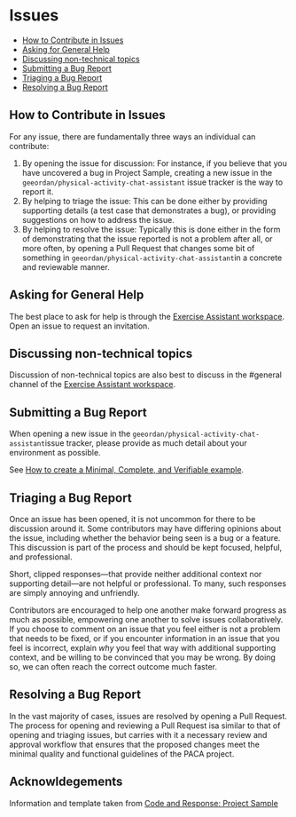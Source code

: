 # Issues

* [How to Contribute in Issues](#how-to-contribute-in-issues)
* [Asking for General Help](#asking-for-general-help)
* [Discussing non-technical topics](#discussing-non-technical-topics)
* [Submitting a Bug Report](#submitting-a-bug-report)
* [Triaging a Bug Report](#triaging-a-bug-report)
* [Resolving a Bug Report](#resolving-a-bug-report)

## How to Contribute in Issues

For any issue, there are fundamentally three ways an individual can
contribute:

1. By opening the issue for discussion: For instance, if you believe that you
   have uncovered a bug in Project Sample, creating a new issue in the `geeordan/physical-activity-chat-assistant`
   issue tracker is the way to report it.
2. By helping to triage the issue: This can be done either by providing
   supporting details (a test case that demonstrates a bug), or providing
   suggestions on how to address the issue.
3. By helping to resolve the issue: Typically this is done either in the form
   of demonstrating that the issue reported is not a problem after all, or more
   often, by opening a Pull Request that changes some bit of something in
   `geeordan/physical-activity-chat-assistant`in a concrete and reviewable manner.

## Asking for General Help

The best place to ask for help is through the [Exercise Assistant workspace](https://join.slack.com/t/exerciseassistant/shared_invite/zt-fsbbcg84-j4M3ijxcB8A4PmOFZ6zAoQ). Open an issue to request an invitation.

## Discussing non-technical topics

Discussion of non-technical topics are also best to discuss in the #general channel 
of the [Exercise Assistant workspace](https://join.slack.com/t/exerciseassistant/shared_invite/zt-fsbbcg84-j4M3ijxcB8A4PmOFZ6zAoQ).

## Submitting a Bug Report

When opening a new issue in the `geeordan/physical-activity-chat-assistant`issue tracker, please provide as much
detail about your environment as possible.

See [How to create a Minimal, Complete, and Verifiable example](https://stackoverflow.com/help/mcve).

## Triaging a Bug Report

Once an issue has been opened, it is not uncommon for there to be discussion
around it. Some contributors may have differing opinions about the issue,
including whether the behavior being seen is a bug or a feature. This discussion
is part of the process and should be kept focused, helpful, and professional.

Short, clipped responses—that provide neither additional context nor supporting
detail—are not helpful or professional. To many, such responses are simply
annoying and unfriendly.

Contributors are encouraged to help one another make forward progress as much
as possible, empowering one another to solve issues collaboratively. If you
choose to comment on an issue that you feel either is not a problem that needs
to be fixed, or if you encounter information in an issue that you feel is
incorrect, explain *why* you feel that way with additional supporting context,
and be willing to be convinced that you may be wrong. By doing so, we can often
reach the correct outcome much faster.

## Resolving a Bug Report

In the vast majority of cases, issues are resolved by opening a Pull Request.
The process for opening and reviewing a Pull Request isa similar to that of
opening and triaging issues, but carries with it a necessary review and approval
workflow that ensures that the proposed changes meet the minimal quality and
functional guidelines of the PACA project.

[Exercise Assistant workspace]: (https://join.slack.com/t/exerciseassistant/shared_invite/zt-fsbbcg84-j4M3ijxcB8A4PmOFZ6zAoQ)

## Acknowldegements
Information and template taken from [Code and Response: Project Sample](https://github.com/Code-and-Response/Project-Sample/blob/master/contributing/ISSUES.md)
